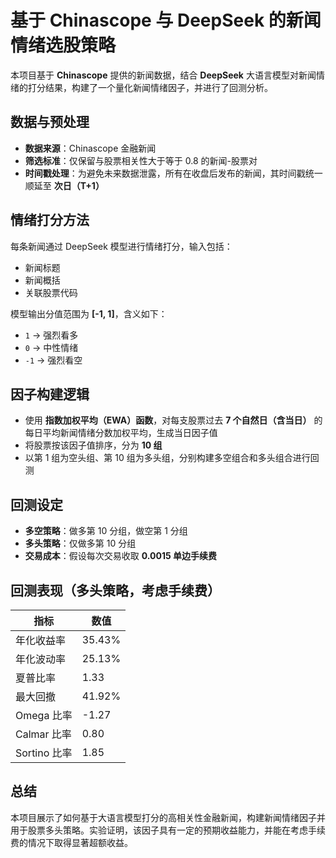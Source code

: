 # 基于 Chinascope 与 DeepSeek 的新闻情绪选股策略

本项目基于 **Chinascope** 提供的新闻数据，结合 **DeepSeek** 大语言模型对新闻情绪的打分结果，构建了一个量化新闻情绪因子，并进行了回测分析。

## 数据与预处理

- **数据来源**：Chinascope 金融新闻
- **筛选标准**：仅保留与股票相关性大于等于 0.8 的新闻-股票对
- **时间戳处理**：为避免未来数据泄露，所有在收盘后发布的新闻，其时间戳统一顺延至 **次日（T+1）**

## 情绪打分方法

每条新闻通过 DeepSeek 模型进行情绪打分，输入包括：

- 新闻标题  
- 新闻概括  
- 关联股票代码  

模型输出分值范围为 **[-1, 1]**，含义如下：

- `1` → 强烈看多  
- `0` → 中性情绪  
- `-1` → 强烈看空  

## 因子构建逻辑

- 使用 **指数加权平均（EWA）函数**，对每支股票过去 **7 个自然日（含当日）** 的每日平均新闻情绪分数加权平均，生成当日因子值
- 将股票按该因子值排序，分为 **10 组**
- 以第 1 组为空头组、第 10 组为多头组，分别构建多空组合和多头组合进行回测

## 回测设定

- **多空策略**：做多第 10 分组，做空第 1 分组
- **多头策略**：仅做多第 10 分组
- **交易成本**：假设每次交易收取 **0.0015 单边手续费**

## 回测表现（多头策略，考虑手续费）

| 指标               | 数值       |
|--------------------|------------|
| 年化收益率         | 35.43%     |
| 年化波动率         | 25.13%     |
| 夏普比率           | 1.33       |
| 最大回撤           | 41.92%     |
| Omega 比率         | -1.27      |
| Calmar 比率        | 0.80       |
| Sortino 比率       | 1.85       |

## 总结

本项目展示了如何基于大语言模型打分的高相关性金融新闻，构建新闻情绪因子并用于股票多头策略。实验证明，该因子具有一定的预期收益能力，并能在考虑手续费的情况下取得显著超额收益。
